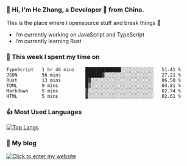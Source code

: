 ### 👋 Hi, I'm He Zhang, a Developer 🚀 from China.

This is the place where I opensource stuff and break things :rofl:

- I’m currently working on JavaScript and TypeScript
- I’m currently learning Rust

### 💪 This week I spent my time on 
<!--START_SECTION:waka-->

```text
TypeScript   1 hr 46 mins    █████████████░░░░░░░░░░░░   51.41 %
JSON         56 mins         ██████▓░░░░░░░░░░░░░░░░░░   27.21 %
Rust         13 mins         █▓░░░░░░░░░░░░░░░░░░░░░░░   06.50 %
TOML         9 mins          █▒░░░░░░░░░░░░░░░░░░░░░░░   04.81 %
Markdown     5 mins          ▓░░░░░░░░░░░░░░░░░░░░░░░░   02.74 %
HTML         5 mins          ▓░░░░░░░░░░░░░░░░░░░░░░░░   02.61 %
```

<!--END_SECTION:waka-->

### 👍 Most Used Languages
[![Top Langs](https://github-readme-stats.vercel.app/api/top-langs/?username=zhanghecool&layout=compact)](https://zhanghe.cool)

### 🌈 My blog 
[![Click to enter my website](https://cdn.jsdelivr.net/gh/zhanghecool/assets/images/gif/zhanghecools.gif)](https://zhanghe.cool)
